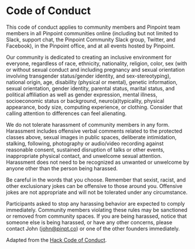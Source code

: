 # Code of Conduct

This code of conduct applies to community members and Pinpoint team members in all Pinpoint communities online (including but not limited to Slack, support chat, the Pinpoint Community Slack group, Twitter, and Facebook), in the Pinpoint office, and at all events hosted by Pinpoint.

Our community is dedicated to creating an inclusive environment for everyone, regardless of race, ethnicity, nationality, religion, color, sex (with or without sexual conduct and including pregnancy and sexual orientation involving transgender status/gender identity, and sex-stereotyping), national origin, age, disability (physical or mental), genetic information, sexual orientation, gender identity, parental status, marital status, and political affiliation as well as gender expression, mental illness, socioeconomic status or background, neuro(a)typicality, physical appearance, body size, computing experience, or clothing. Consider that calling attention to differences can feel alienating.

We do not tolerate harassment of community members in any form. Harassment includes offensive verbal comments related to the protected classes above, sexual images in public spaces, deliberate intimidation, stalking, following, photography or audio/video recording against reasonable consent, sustained disruption of talks or other events, inappropriate physical contact, and unwelcome sexual attention. Harassment does not need to be recognized as unwanted or unwelcome by anyone other than the person being harassed.

Be careful in the words that you choose. Remember that sexist, racist, and other exclusionary jokes can be offensive to those around you. Offensive jokes are not appropriate and will not be tolerated under any circumstance.

Participants asked to stop any harassing behavior are expected to comply immediately. Community members violating these rules may be sanctioned or removed from community spaces. If you are being harassed, notice that someone else is being harassed, or have any other concerns, please contact John (john@pinpt.co) or one of the other founders immediately.

Adapted from the [Hack Code of Conduct](http://hackcodeofconduct.org/).
